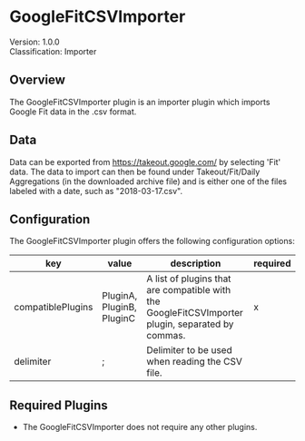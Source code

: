 # GoogleFitCSVImporter
Version: 1.0.0  
Classification: Importer

Overview
-----
The GoogleFitCSVImporter plugin is an importer plugin which imports Google Fit data in the .csv format.

Data
-----
Data can be exported from https://takeout.google.com/ by selecting 'Fit' data. The data to import can then be found under Takeout/Fit/Daily Aggregations (in the downloaded archive file) and is either one of the files labeled with a date, such as "2018-03-17.csv".

Configuration
-----
The GoogleFitCSVImporter plugin offers the following configuration options:

| key  | value | description | required |
| ------------- | ------------- |  ------------- | ------------- |
| compatiblePlugins | PluginA, PluginB, PluginC | A list of plugins that are compatible with the GoogleFitCSVImporter plugin, separated by commas. | x
| delimiter | ; | Delimiter to be used when reading the CSV file. | 

Required Plugins
-----
 - The GoogleFitCSVImporter does not require any other plugins.